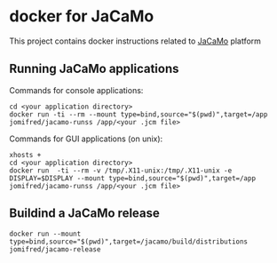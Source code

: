 # docker for JaCaMo

This project contains docker instructions related to [JaCaMo](http://jacamo.sf.net) platform

## Running JaCaMo applications

Commands for console applications:

 ```
cd <your application directory>
docker run -ti --rm --mount type=bind,source="$(pwd)",target=/app jomifred/jacamo-runss /app/<your .jcm file>
```

Commands for GUI applications (on unix):

```
xhosts +
cd <your application directory>
docker run  -ti --rm -v /tmp/.X11-unix:/tmp/.X11-unix -e DISPLAY=$DISPLAY --mount type=bind,source="$(pwd)",target=/app jomifred/jacamo-runss /app/<your .jcm file>
```


## Buildind a JaCaMo release

```
docker run --mount type=bind,source="$(pwd)",target=/jacamo/build/distributions jomifred/jacamo-release
```
